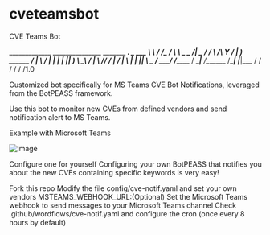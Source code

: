 # cveteamsbot
CVE Teams Bot

_____________   _______________            _______   ___________________.______________
\_   ___ \   \ /   /\_   _____/            \      \  \_____  \__    ___/|   \_   _____/
/    \  \/\   Y   /  |    __)_    ______   /   |   \  /   |   \|    |   |   ||    __) 
\     \____\     /   |        \  /_____/  /    |    \/    |    \    |   |   ||     \ 
 \______  / \___/   /_______  /           \____|__  /\_______  /____|   |___|\___  /
        \/                  \/                    \/         \/                  \/1.0
        

Customized bot specifically for MS Teams CVE Bot Notifications, leveraged from the BotPEASS framework.

Use this bot to monitor new CVEs from defined vendors and send notification alert to MS Teams.

Example with Microsoft Teams

![image](https://github.com/officialnsk26/cveteamsbot/assets/84531371/f05c7110-de6a-463e-9db0-501db6ca0da1)

Configure one for yourself
Configuring your own BotPEASS that notifies you about the new CVEs containing specific keywords is very easy!

Fork this repo
Modify the file config/cve-notif.yaml and set your own vendors
MSTEAMS_WEBHOOK_URL:(Optional) Set the Microsoft Teams webhook to send messages to your Microsoft Teams channel
Check .github/wordflows/cve-notif.yaml and configure the cron (once every 8 hours by default)
